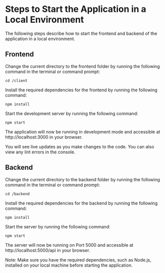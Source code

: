 # Steps to Start the Application in a Local Environment
The following steps describe how to start the frontend and backend of the application in a local environment.

## Frontend
Change the current directory to the frontend folder by running the following command in the terminal or command prompt:

`cd /client`

Install the required dependencies for the frontend by running the following command: 

`npm install`

Start the development server by running the following command:

`npm start`

The application will now be running in development mode and accessible at http://localhost:3000 in your browser.


You will see live updates as you make changes to the code. You can also view any lint errors in the console.


## Backend
Change the current directory to the backend folder by running the following command in the terminal or command prompt:


`cd /backend`

Install the required dependencies for the backend by running the following command:

`npm install`

Start the server by running the following command:


`npm start`


The server will now be running on Port 5000 and accessible at http://localhost:5000/api in your browser.

Note: Make sure you have the required dependencies, such as Node.js, installed on your local machine before starting the application.